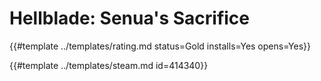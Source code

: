 # Hellblade: Senua's Sacrifice
<!-- script:Aliases [
    "Hellblade Senua's Sacrifice"
] -->

{{#template ../templates/rating.md status=Gold installs=Yes opens=Yes}}

{{#template ../templates/steam.md id=414340}}
